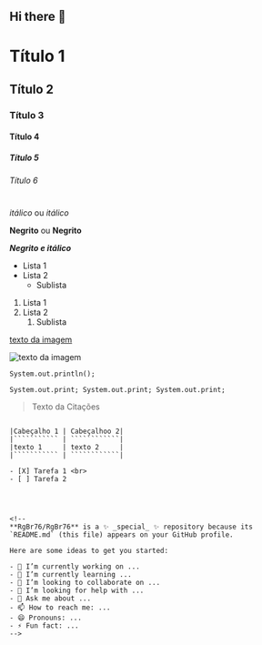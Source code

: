 ## Hi there 👋

<!-- Cabeçalhos -->

# Título 1 
## Título 2
### Título 3
#### Título 4
##### Título 5
###### Título 6

<h1> </h1>

*itálico* ou _itálico_

**Negrito** ou __Negrito__
 
___Negrito e itálico___

- Lista 1
- Lista 2
    - Sublista

1. Lista 1
2. Lista 2
    1. Sublista


[texto da imagem](https://encrypted-tbn0.gstatic.com/images?q=tbn:ANd9GcQMORYSdGsfm-DWS8nr_nCUuv8S2d-BXao_HVPhIhgQgxtboB3I1MD1vkAZXWc4h5Dz8zk&usqp=CAU) <!--Link da imagem-->

![texto da imagem](https://encrypted-tbn0.gstatic.com/images?q=tbn:ANd9GcQMORYSdGsfm-DWS8nr_nCUuv8S2d-BXao_HVPhIhgQgxtboB3I1MD1vkAZXWc4h5Dz8zk&usqp=CAU)

`System.out.println();`

```System.out.print; System.out.print; System.out.print;```

>Texto da Citações
```````````````````````````

|Cabeçalho 1 | Cabeçalhoo 2|
|``````````` | ````````````|
|texto 1     | texto 2     |
|``````````` | ````````````|

- [X] Tarefa 1 <br>
- [ ] Tarefa 2 




<!--
**RgBr76/RgBr76** is a ✨ _special_ ✨ repository because its `README.md` (this file) appears on your GitHub profile.

Here are some ideas to get you started:

- 🔭 I’m currently working on ...
- 🌱 I’m currently learning ...
- 👯 I’m looking to collaborate on ...
- 🤔 I’m looking for help with ...
- 💬 Ask me about ...
- 📫 How to reach me: ...
- 😄 Pronouns: ...
- ⚡ Fun fact: ...
-->
